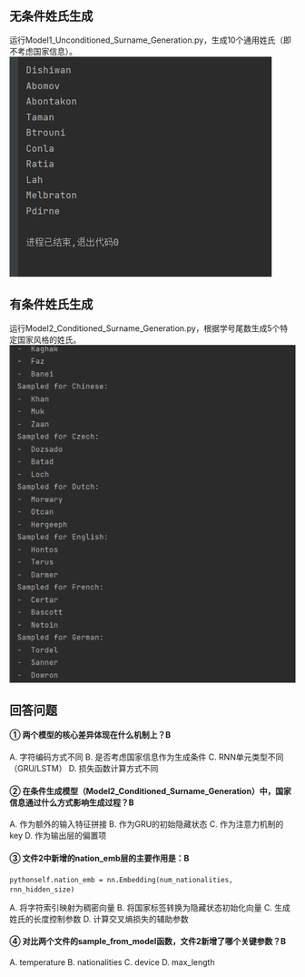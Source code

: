 ## 无条件姓氏生成
运行Model1_Unconditioned_Surname_Generation.py，生成10个通用姓氏（即不考虑国家信息）。
<img src="https://github.com/huangchenglin11/Word2vec/blob/master/RNN/images/%E5%B1%8F%E5%B9%95%E6%88%AA%E5%9B%BE%202025-04-27%20104257.png">

## 有条件姓氏生成
运行Model2_Conditioned_Surname_Generation.py，根据学号尾数生成5个特定国家风格的姓氏。
<img src="https://github.com/huangchenglin11/Word2vec/blob/master/RNN/images/%E5%B1%8F%E5%B9%95%E6%88%AA%E5%9B%BE%202025-04-27%20104227.png">

## 回答问题
#### ① 两个模型的核心差异体现在什么机制上？B
A. 字符编码方式不同
B. 是否考虑国家信息作为生成条件
C. RNN单元类型不同（GRU/LSTM）
D. 损失函数计算方式不同
#### ② 在条件生成模型（Model2_Conditioned_Surname_Generation）中，国家信息通过什么方式影响生成过程？B
A. 作为额外的输入特征拼接
B. 作为GRU的初始隐藏状态
C. 作为注意力机制的key
D. 作为输出层的偏置项
#### ③ 文件2中新增的nation_emb层的主要作用是：B
```pythonself.nation_emb = nn.Embedding(num_nationalities, rnn_hidden_size)```

A. 将字符索引映射为稠密向量
B. 将国家标签转换为隐藏状态初始化向量
C. 生成姓氏的长度控制参数
D. 计算交叉熵损失的辅助参数
#### ④ 对比两个文件的sample_from_model函数，文件2新增了哪个关键参数？B
A. temperature
B. nationalities
C. device
D. max_length
